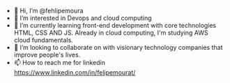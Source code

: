 - 👋 Hi, I’m @fehlipemoura
- 👀 I’m interested in Devops and cloud computing
- 🌱 I’m currently learning front-end development with core technologies HTML, CSS AND JS. Already in cloud computing, I'm studying AWS cloud fundamentals.
- 💞️ I’m looking to collaborate on with visionary technology companies that improve people's lives.
- 📫 How to reach me for linkedin https://www.linkedin.com/in/felipemourat/


<!---
fehlipemoura/fehlipemoura is a ✨ special ✨ repository because its `README.md` (this file) appears on your GitHub profile.
You can click the Preview link to take a look at your changes.
--->
